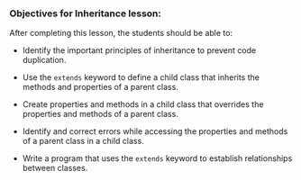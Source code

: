 ### Objectives for Inheritance lesson:

After completing this lesson, the students should be able to:

 - Identify the important principles of inheritance to prevent code duplication.

 - Use the `extends` keyword to define a child class that inherits the methods and properties of a parent class.

 - Create properties and methods in a child class that overrides the properties and methods of a parent class.

 - Identify and correct errors while accessing the properties and methods of a parent class in a child class.

 - Write a program that uses the `extends` keyword to establish relationships between classes.
